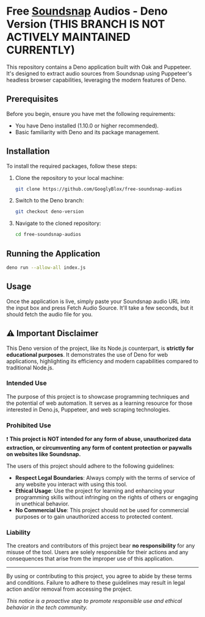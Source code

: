 # Free [Soundsnap](https://www.soundsnap.com/) Audios - Deno Version (THIS BRANCH IS NOT ACTIVELY MAINTAINED CURRENTLY)

This repository contains a Deno application built with Oak and Puppeteer. It's designed to extract audio sources from Soundsnap using Puppeteer's headless browser capabilities, leveraging the modern features of Deno.

## Prerequisites

Before you begin, ensure you have met the following requirements:
- You have Deno installed (1.10.0 or higher recommended).
- Basic familiarity with Deno and its package management.

## Installation

To install the required packages, follow these steps:

1. Clone the repository to your local machine:
   ```bash
   git clone https://github.com/GooglyBlox/free-soundsnap-audios
   ```
2. Switch to the Deno branch:
   ```bash
   git checkout deno-version
   ```
3. Navigate to the cloned repository:
   ```bash
   cd free-soundsnap-audios
   ```

## Running the Application
```bash
deno run --allow-all index.js
```

## Usage
Once the application is live, simply paste your Soundsnap audio URL into the input box and press Fetch Audio Source. It'll take a few seconds, but it should fetch the audio file for you.


## :warning: Important Disclaimer

This Deno version of the project, like its Node.js counterpart, is **strictly for educational purposes**. It demonstrates the use of Deno for web applications, highlighting its efficiency and modern capabilities compared to traditional Node.js.


### Intended Use

The purpose of this project is to showcase programming techniques and the potential of web automation. It serves as a learning resource for those interested in Deno.js, Puppeteer, and web scraping technologies.

### Prohibited Use

:exclamation: **This project is NOT intended for any form of abuse, unauthorized data extraction, or circumventing any form of content protection or paywalls on websites like Soundsnap.**

The users of this project should adhere to the following guidelines:

- **Respect Legal Boundaries**: Always comply with the terms of service of any website you interact with using this tool.
- **Ethical Usage**: Use the project for learning and enhancing your programming skills without infringing on the rights of others or engaging in unethical behavior.
- **No Commercial Use**: This project should not be used for commercial purposes or to gain unauthorized access to protected content.

### Liability

The creators and contributors of this project bear **no responsibility** for any misuse of the tool. Users are solely responsible for their actions and any consequences that arise from the improper use of this application.

---

By using or contributing to this project, you agree to abide by these terms and conditions. Failure to adhere to these guidelines may result in legal action and/or removal from accessing the project.

_This notice is a proactive step to promote responsible use and ethical behavior in the tech community._
